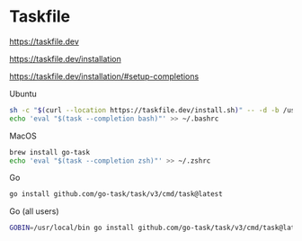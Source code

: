 # Taskfile

https://taskfile.dev

https://taskfile.dev/installation

https://taskfile.dev/installation/#setup-completions

Ubuntu
```sh
sh -c "$(curl --location https://taskfile.dev/install.sh)" -- -d -b /usr/local/bin
echo 'eval "$(task --completion bash)"' >> ~/.bashrc
```

MacOS
```sh
brew install go-task
echo 'eval "$(task --completion zsh)"' >> ~/.zshrc
```

Go
```sh
go install github.com/go-task/task/v3/cmd/task@latest
```

Go (all users)
```sh
GOBIN=/usr/local/bin go install github.com/go-task/task/v3/cmd/task@latest
```
